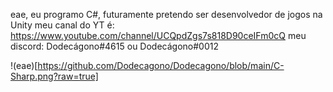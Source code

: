 eae, eu programo C#, futuramente pretendo ser desenvolvedor de jogos na Unity
meu canal do YT é: https://www.youtube.com/channel/UCQpdZgs7s818D90ceIFm0cQ
meu discord: Dodecágono#4615
                   ou
             Dodecágono#0012
             
!(eae)[https://github.com/Dodecagono/Dodecagono/blob/main/C-Sharp.png?raw=true]

